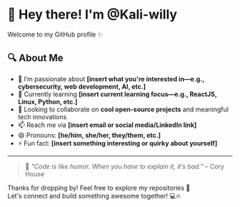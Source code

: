 # 👋 Hey there! I'm **@Kali-willy**  
Welcome to my GitHub profile ✨

## 🔍 About Me
- 👀 I’m passionate about **[insert what you're interested in—e.g., cybersecurity, web development, AI, etc.]**
- 🌱 Currently learning **[insert current learning focus—e.g., ReactJS, Linux, Python, etc.]**
- 💞️ Looking to collaborate on **cool open-source projects** and meaningful tech innovations
- 📫 Reach me via **[insert email or social media/LinkedIn link]**
- 😄 Pronouns: **[he/him, she/her, they/them, etc.]**
- ⚡ Fun fact: **[insert something interesting or quirky about yourself]**

---

> 🌟 _“Code is like humor. When you have to explain it, it’s bad.”_ – Cory House

Thanks for dropping by! Feel free to explore my repositories 🚀  
Let's connect and build something awesome together! 💻🔥
